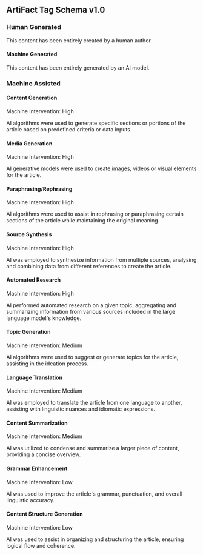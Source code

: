 ## ArtiFact Tag Schema v1.0

### Human Generated 
This content has been entirely created by a human author.


#### Machine Generated
This content has been entirely generated by an AI model.

### Machine Assisted 

#### Content Generation
Machine Intervention: High

AI algorithms were used to generate specific sections or portions of the article based on predefined criteria or data inputs.

#### Media Generation
Machine Intervention: High

AI generative models were used to create images, videos or visual elements for the article.

#### Paraphrasing/Rephrasing
Machine Intervention: High

AI algorithms were used to assist in rephrasing or paraphrasing certain sections of the article while maintaining the original meaning.

#### Source Synthesis
Machine Intervention: High

AI was employed to synthesize information from multiple sources, analysing and combining data from different references to create the article.

#### Automated Research
Machine Intervention: High

AI performed automated research on a given topic, aggregating and summarizing information from various sources included in the large language model's knowledge.

#### Topic Generation
Machine Intervention: Medium

AI algorithms were used to suggest or generate topics for the article, assisting in the ideation process.

#### Language Translation
Machine Intervention: Medium

AI was employed to translate the article from one language to another, assisting with linguistic nuances and idiomatic expressions.

#### Content Summarization
Machine Intervention: Medium

AI was utilized to condense and summarize a larger piece of content, providing a concise overview.

#### Grammar Enhancement
Machine Intervention: Low

AI was used to improve the article's grammar, punctuation, and overall linguistic accuracy.

#### Content Structure Generation
Machine Intervention: Low

AI was used to assist in organizing and structuring the article, ensuring logical flow and coherence.
